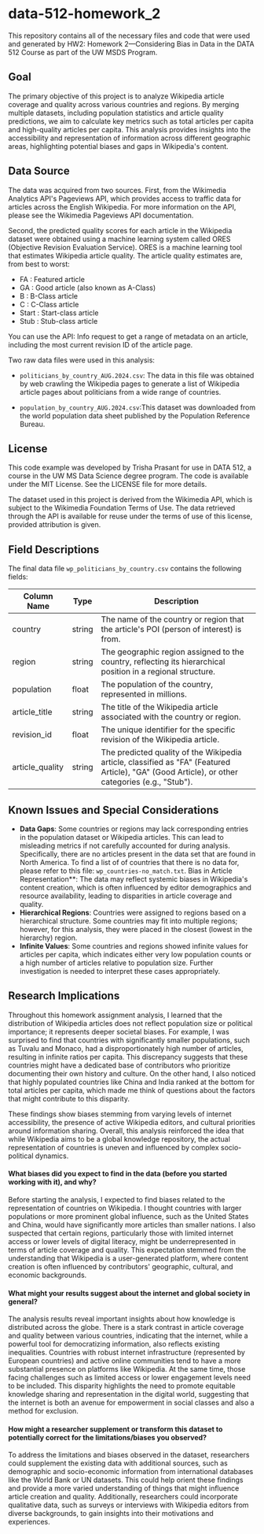 # data-512-homework_2
This repository contains all of the necessary files and code that were used and generated by HW2: Homework 2—Considering Bias in Data in the DATA 512 Course as part of the UW MSDS Program. 

## Goal
The primary objective of this project is to analyze Wikipedia article coverage and quality across various countries and regions. By merging multiple datasets, including population statistics and article quality predictions, we aim to calculate key metrics such as total articles per capita and high-quality articles per capita. This analysis provides insights into the accessibility and representation of information across different geographic areas, highlighting potential biases and gaps in Wikipedia's content.

##  Data Source

The data was acquired from two sources. First, from the Wikimedia Analytics API's Pageviews API, which provides access to traffic data for articles across the English Wikipedia. For more information on the API, please see the Wikimedia Pageviews API documentation.

Second, the predicted quality scores for each article in the Wikipedia dataset were obtained using a machine learning system called ORES (Objective Revision Evaluation Service). ORES is a machine learning tool that estimates Wikipedia article quality. The article quality estimates are, from best to worst:
- FA : Featured article
- GA : Good article (also known as A-Class)
- B : B-Class article
- C : C-Class article
- Start : Start-class article
- Stub : Stub-class article

You can use the API: Info request to get a range of metadata on an article, including the most current revision ID of the article page.

Two raw data files were used in this analysis: 

- `politicians_by_country_AUG.2024.csv`: The data in this file was obtained by web crawling the Wikipedia pages to generate a list of Wikipedia article pages about politicians from a wide range of countries. 

- `population_by_country_AUG.2024.csv`:This dataset was downloaded from the world population data sheet published by the Population Reference Bureau.

## License
This code example was developed by Trisha Prasant for use in DATA 512, a course in the UW MS Data Science degree program. The code is available under the MIT License. See the LICENSE file for more details.

The dataset used in this project is derived from the Wikimedia API, which is subject to the Wikimedia Foundation Terms of Use. The data retrieved through the API is available for reuse under the terms of use of this license, provided attribution is given.

## Field Descriptions
The final data file `wp_politicians_by_country.csv` contains the following fields:

| Column Name     | Type   | Description                                                                                                                                     |
|-----------------|--------|-------------------------------------------------------------------------------------------------------------------------------------------------|
| country         | string | The name of the country or region that the article's POI (person of interest) is from.                                                          |
| region          | string | The geographic region assigned to the country, reflecting its hierarchical position in a regional structure.                                    |
| population      | float  | The population of the country, represented in millions.                                                                                         |
| article_title   | string | The title of the Wikipedia article associated with the country or region.                                                                       |
| revision_id     | float  | The unique identifier for the specific revision of the Wikipedia article.                                                                       |
| article_quality | string | The predicted quality of the Wikipedia article, classified as "FA" (Featured Article), "GA" (Good Article), or other categories (e.g., "Stub"). |

## Known Issues and Special Considerations
- **Data Gaps**: Some countries or regions may lack corresponding entries in the population dataset or Wikipedia articles. This can lead to misleading metrics if not carefully accounted for during analysis. Specifically, there are no articles present in the data set that are found in North America. To find a list of of countries that there is no data for, please refer to this file: `wp_countries-no_match.txt`. 
Bias in Article Representation**: The data may reflect systemic biases in Wikipedia's content creation, which is often influenced by editor demographics and resource availability, leading to disparities in article coverage and quality.
- **Hierarchical Regions**: Countries were assigned to regions based on a hierarchical structure. Some countries may fit into multiple regions; however, for this analysis, they were placed in the closest (lowest in the hierarchy) region.
- **Infinite Values**: Some countries and regions showed infinite values for articles per capita, which indicates either very low population counts or a high number of articles relative to population size. Further investigation is needed to interpret these cases appropriately.

## Research Implications

Throughout this homework assignment analysis, I learned that the distribution of Wikipedia articles does not reflect population size or political importance; it represents deeper societal biases. For example, I was surprised to find that countries with significantly smaller populations, such as Tuvalu and Monaco, had a disproportionately high number of articles, resulting in infinite ratios per capita. This discrepancy suggests that these countries might have a dedicated base of contributors who prioritize documenting their own history and culture. On the other hand, I also noticed that highly populated countries like China and India ranked at the bottom for total articles per capita, which made me think of questions about the factors that might contribute to this disparity. 

These findings show biases stemming from varying levels of internet accessibility, the presence of active Wikipedia editors, and cultural priorities around information sharing. Overall, this analysis reinforced the idea that while Wikipedia aims to be a global knowledge repository, the actual representation of countries is uneven and influenced by complex socio-political dynamics.

#### What biases did you expect to find in the data (before you started working with it), and why?
Before starting the analysis, I expected to find biases related to the representation of countries on Wikipedia. I thought countries with larger populations or more prominent global influence, such as the United States and China, would have significantly more articles than smaller nations. I also suspected that certain regions, particularly those with limited internet access or lower levels of digital literacy, might be underrepresented in terms of article coverage and quality. This expectation stemmed from the understanding that Wikipedia is a user-generated platform, where content creation is often influenced by contributors' geographic, cultural, and economic backgrounds.

#### What might your results suggest about the internet and global society in general?
The analysis results reveal important insights about how knowledge is distributed across the globe. There is a stark contrast in article coverage and quality between various countries, indicating that the internet, while a powerful tool for democratizing information, also reflects existing inequalities. Countries with robust internet infrastructure (represented by European countries) and active online communities tend to have a more substantial presence on platforms like Wikipedia. At the same time, those facing challenges such as limited access or lower engagement levels need to be included. This disparity highlights the need to promote equitable knowledge sharing and representation in the digital world, suggesting that the internet is both an avenue for empowerment in social classes and also a method for exclusion.

#### How might a researcher supplement or transform this dataset to potentially correct for the limitations/biases you observed?
To address the limitations and biases observed in the dataset, researchers could supplement the existing data with additional sources, such as demographic and socio-economic information from international databases like the World Bank or UN datasets. This could help orient these findings and provide a more varied understanding of things that might influence article creation and quality. Additionally, researchers could incorporate qualitative data, such as surveys or interviews with Wikipedia editors from diverse backgrounds, to gain insights into their motivations and experiences. 






